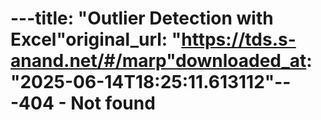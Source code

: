 ---title: "Outlier Detection with Excel"original_url: "https://tds.s-anand.net/#/marp"downloaded_at: "2025-06-14T18:25:11.613112"---404 - Not found
===============
